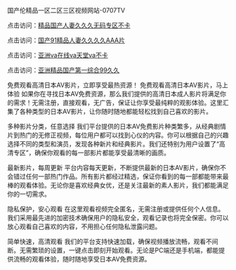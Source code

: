 国产伦精品一区二区三区视频网站-0707TV

点击访问：<a href="https://gfd-5xg.pages.dev/">精品国产人妻久久久无码专区不卡</a>

点击访问：<a href="https://fdhf-454.pages.dev/">国产91精品人妻久久久久AAA片</a>

点击访问：<a href="https://bsdf-5f5.pages.dev/">亚洲va在线va天堂va不卡</a>

点击访问：<a href="https://cfad.pages.dev/">亚洲精品国产第一综合99久久</a>


免费观看高清日本AV影片，立即享受最热资源！
免费观看高清日本AV影片，马上体验
如果你在寻找日本AV免费资源，那么我们提供的高清日本成人影片将满足你的需求！无需注册，直接观看，无广告，保证让你享受最纯粹的观影体验。这里汇集了各种类型的日本AV影片，让你随时随地都能轻松找到自己喜欢的影片。

多种影片分类，任意选择
我们平台提供的日本AV免费影片种类繁多，从经典剧情片到热门的无修正视频，每位用户都可以找到心仪的内容。你可以根据自己的兴趣选择不同的类型和演员，发现各种新片和经典影片。我们还特别为用户设置了“高清专区”，确保你观看的每一部影片都能享受最清晰的画质。

最新影片，每周更新
平台内容每天更新，不断提供最新的日本AV影片，确保你不会错过任何一部热门作品。所有影片都经过精选，保证你看到的每一部都能带来最棒的观看体验。无论你是喜欢经典女优，还是关注最新的素人影片，我们都能满足你的一切需求。

隐私保护，安心观看
在这里观看视频完全匿名，无需注册或提供任何个人信息。我们采用最先进的加密技术确保用户的隐私安全，观看记录也将完全保密。你可以放心观看自己喜欢的内容，不用担心任何隐私泄露问题。

简单快速，高清观看
我们的平台支持快速加载，确保视频播放流畅，观看不间断。无需繁琐的设置，一键点击即刻开始观看。无论是PC端还是手机端，都能提供流畅的观看体验，随时随地享受日本AV免费资源。



<span style="display:none;">[Canonical link]( https://github.com/vg20250707/12328 ）</span>
